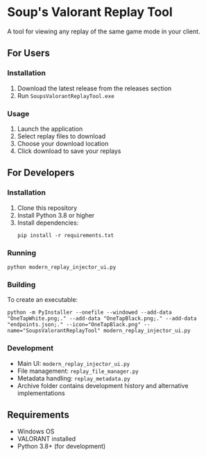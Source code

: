 # Soup's Valorant Replay Tool

A tool for viewing any replay of the same game mode in your client.

## For Users

### Installation
1. Download the latest release from the releases section
2. Run `SoupsValorantReplayTool.exe`

### Usage
1. Launch the application
2. Select replay files to download
3. Choose your download location
4. Click download to save your replays

## For Developers

### Installation
1. Clone this repository
2. Install Python 3.8 or higher
3. Install dependencies:
   ```
   pip install -r requirements.txt
   ```

### Running
```
python modern_replay_injector_ui.py
```

### Building
To create an executable:
```
python -m PyInstaller --onefile --windowed --add-data "OneTapWhite.png;." --add-data "OneTapBlack.png;." --add-data "endpoints.json;." --icon="OneTapBlack.png" --name="SoupsValorantReplayTool" modern_replay_injector_ui.py
```

### Development
- Main UI: `modern_replay_injector_ui.py`
- File management: `replay_file_manager.py`
- Metadata handling: `replay_metadata.py`
- Archive folder contains development history and alternative implementations

## Requirements
- Windows OS
- VALORANT installed
- Python 3.8+ (for development)